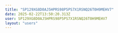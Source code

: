```yaml
---
title: "SP129XG8D0AJ5HPRS98P5PS7X1RSNQ26T0H9MEHV7"
date: 2025-02-22T13:50:20.313Z
user: SP129XG8D0AJ5HPRS98P5PS7X1RSNQ26T0H9MEHV7
layout: "users"
---
```

    